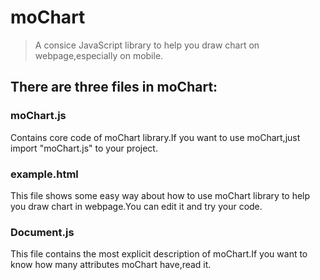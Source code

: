 # moChart
> A consice JavaScript library to help you draw chart on webpage,especially on mobile.

## There are three files in moChart:
### moChart.js<br />
Contains core code of moChart library.If you want to use moChart,just import "moChart.js" to your project. 
### example.html<br />
This file shows some easy way about how to use moChart library to help you draw chart in webpage.You can edit it and try your code.
### Document.js<br />
This file contains the most explicit description of moChart.If you want to know how many attributes moChart have,read it.
